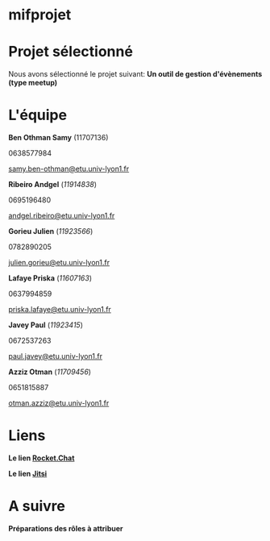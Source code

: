 # mifprojet


# Projet sélectionné

Nous avons sélectionné le projet suivant: **Un outil de gestion d'évènements (type meetup)**

# L'équipe

**Ben Othman Samy** (11707136)

0638577984

samy.ben-othman@etu.univ-lyon1.fr


**Ribeiro Andgel** (*11914838*)

0695196480

andgel.ribeiro@etu.univ-lyon1.fr


**Gorieu Julien** (*11923566*)

0782890205

julien.gorieu@etu.univ-lyon1.fr


**Lafaye Priska** (*11607163*)

0637994859

priska.lafaye@etu.univ-lyon1.fr


**Javey Paul** (*11923415*)

0672537263

paul.javey@etu.univ-lyon1.fr


**Azziz Otman** (*11709456*)

0651815887

otman.azziz@etu.univ-lyon1.fr


# Liens

**Le lien [Rocket.Chat](https://chat-info.univ-lyon1.fr/group/m1if10-gp07)**

**Le lien [Jitsi](https://jitsi-info.univ-lyon1.fr/mif10-gp07)**

# A suivre

**Préparations des rôles à attribuer**

